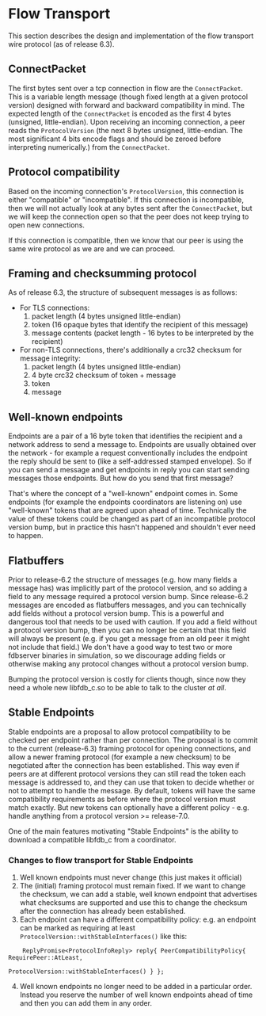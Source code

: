 # Flow Transport

This section describes the design and implementation of the flow transport wire protocol (as of release 6.3).

## ConnectPacket

The first bytes sent over a tcp connection in flow are the `ConnectPacket`.
This is a variable length message (though fixed length at a given protocol
version) designed with forward and backward compatibility in mind. The expected length of the `ConnectPacket` is encoded as the first 4 bytes (unsigned, little-endian). Upon receiving an incoming connection, a peer reads the `ProtocolVersion` (the next 8 bytes unsigned, little-endian. The most significant 4 bits encode flags and should be zeroed before interpreting numerically.) from the `ConnectPacket`.

## Protocol compatibility

Based on the incoming connection's `ProtocolVersion`, this connection is either
"compatible" or "incompatible". If this connection is incompatible, then we
will not actually look at any bytes sent after the `ConnectPacket`, but we will
keep the connection open so that the peer does not keep trying to open new
connections.

If this connection is compatible, then we know that our peer is using the same wire protocol as we are and we can proceed.

## Framing and checksumming protocol

As of release 6.3, the structure of subsequent messages is as follows:

* For TLS connections:
    1. packet length (4 bytes unsigned little-endian)
    2. token (16 opaque bytes that identify the recipient of this message)
    3. message contents (packet length - 16 bytes to be interpreted by the recipient)
* For non-TLS connections, there's additionally a crc32 checksum for message integrity:
    1. packet length (4 bytes unsigned little-endian)
    2. 4 byte crc32 checksum of token + message
    3. token
    4. message

## Well-known endpoints

Endpoints are a pair of a 16 byte token that identifies the recipient and a
network address to send a message to. Endpoints are usually obtained over the
network - for example a request conventionally includes the endpoint the
reply should be sent to (like a self-addressed stamped envelope). So if you
can send a message and get endpoints in reply you can start sending messages
those endpoints. But how do you send that first message?

That's where the concept of a "well-known" endpoint comes in. Some endpoints
(for example the endpoints coordinators are listening on) use "well-known"
tokens that are agreed upon ahead of time. Technically the value of these
tokens could be changed as part of an incompatible protocol version bump, but
in practice this hasn't happened and shouldn't ever need to happen.

## Flatbuffers

Prior to release-6.2 the structure of messages (e.g. how many fields a
message has) was implicitly part of the protocol version, and so adding a
field to any message required a protocol version bump. Since release-6.2
messages are encoded as flatbuffers messages, and you can technically add
fields without a protocol version bump. This is a powerful and dangerous tool
that needs to be used with caution. If you add a field without a protocol version bump, then you can no longer be certain that this field will always be present (e.g. if you get a message from an old peer it might not include that field.) 
We don't have a good way to test two or more fdbserver binaries in
simulation, so we discourage adding fields or otherwise making any protocol
changes without a protocol version bump.

Bumping the protocol version is costly for clients though, since now they need a whole new libfdb_c.so to be able to talk to the cluster _at all_.

## Stable Endpoints

Stable endpoints are a proposal to allow protocol compatibility to be checked
per endpoint rather than per connection. The proposal is to commit to the
current (release-6.3) framing protocol for opening connections, and allow a
newer framing protocol (for example a new checksum) to be negotiated after
the connection has been established. This way even if peers are at different
protocol versions they can still read the token each message is addressed to,
and they can use that token to decide whether or not to attempt to handle the
message. By default, tokens will have the same compatibility requirements as
before where the protocol version must match exactly. But new tokens can
optionally have a different policy - e.g. handle anything from a protocol
version >= release-7.0.

One of the main features motivating "Stable Endpoints" is the ability to download a compatible libfdb_c from a coordinator.

### Changes to flow transport for Stable Endpoints

1. Well known endpoints must never change (this just makes it official)
2. The (initial) framing protocol must remain fixed. If we want to change the checksum, we can add a stable, well known endpoint that advertises what checksums are supported and use this to change the checksum after the connection has already been established.
3. Each endpoint can have a different compatibility policy: e.g. an endpoint can be marked as requiring at least `ProtocolVersion::withStableInterfaces()` like this:

```
	ReplyPromise<ProtocolInfoReply> reply{ PeerCompatibilityPolicy{ RequirePeer::AtLeast,
		                                                            ProtocolVersion::withStableInterfaces() } };
```

4. Well known endpoints no longer need to be added in a particular order. Instead you reserve the number of well known endpoints ahead of time and then you can add them in any order.

